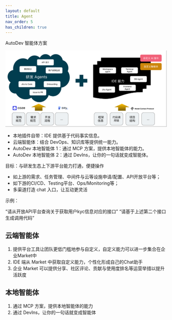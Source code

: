 ```yaml
---
layout: default
title: Agent
nav_order: 5
has_children: true
---
```


AutoDev 智能体方案 

![](/img/autodev-agents.png)

- 本地插件自带：IDE 提供基于代码事实信息。
- 云端智能体：结合 DevOps、知识库等提供统一能力。
- AutoDev 本地智能体 1：通过 MCP 方案，提供本地智能体的能力。
- AutoDev 本地智能体 2：通过 DevIns，让你的一句话就变成智能体。

目标：与研发生态上下游平台能力打通，便捷操作

- 如上游的需求、任务管理、中间件与云等设施申请/配置、API开放平台等；
- 如下游的CI/CD、Testing平台、Ops/Monitoring等；
- 多渠道打造 chat 入口，让互动更灵活

示例：

“请从开放API平台查询关于获取用户kyc信息对应的接口”
“请基于上述第二个接口生成调用代码”

## 云端智能体

1. 提供平台工具让团队更低门槛地参与自定义，自定义能力可以进一步集合在企业Market中
2. IDE 端从 Market 中获取自定义能力，个性化形成自己的Chat助手
3. 企业 Market 可以提供分享、社区评论、贡献与使用度排名等运营举措以提升活跃度

## 本地智能体

1. 通过 MCP 方案，提供本地智能体的能力
2. 通过 DevIns，让你的一句话就变成智能体
